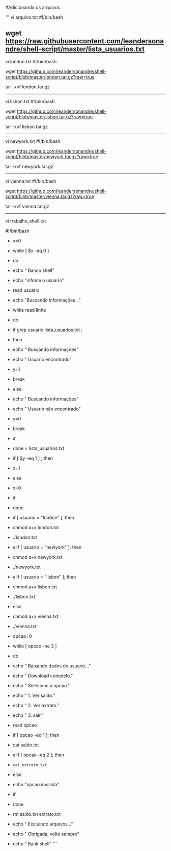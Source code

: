 #Adicionando os arquivos

''' vi arquivo.txt
#!/bin/bash 

wget https://raw.githubusercontent.com/leandersonandre/shell-script/master/lista_usuarios.txt
--------

vi london.txt
#!/bin/bash 

wget https://github.com/leandersonandre/shell-script/blob/master/london.tar.gz?raw=true

tar -xvf london.tar.gz

-----

vi lisbon.txt
#!/bin/bash 

wget https://github.com/leandersonandre/shell-script/blob/master/lisbon.tar.gz?raw=true

tar -xvf lisbon.tar.gz

----------

vi newyork.txt
#!/bin/bash 

wget https://github.com/leandersonandre/shell-script/blob/master/newyork.tar.gz?raw=true

tar -xvf newyork.tar.gz

----------

vi vienna.txt
#!/bin/bash 

wget https://github.com/leandersonandre/shell-script/blob/master/vienna.tar.gz?raw=true

tar -xvf vienna.tar.gz

--------

vi trabalho_shell.txt

#!/bin/bash

- x=0
- while  [ $x -eq 0 ]
- do 

- echo " Banco shell"
- echo "infome o usuario"
- read usuario
- echo "Buscando informações..." 
- while read linha
- do
 
- if grep usuario lista_usuarios.txt ;
-    then
-    echo " Buscando informações"
-    echo " Usuario encontrado"
-    y=1
-    break
 
-    else
-    echo " Buscando informações"
-    echo " Usuario não encontrado"
-    y=0
-    break
- if
    
- done < lista_usuarios.txt

- if [ $y -eq 1 ] ; then
-  x=1
-  else
-  x=0
  
-  if
 
 
 
- done

  
- if [ usuario = "london" ]; then
-   chmod a+x london.txt
-   ./london.txt
 
- elif [ usuario = "newyork" ]; then
-    chmod a+x newyork.txt
-    ./newyork.txt
 
- elif [ usuario = "lisbon" ]; then
-    chmod a+x lisbon.txt
-    ./lisbon.txt
 
- else
-    chmod a+x vienna.txt
-    ./vienna.txt

- opcao=0
- while [ opcao -ne 3 ]
- do
- echo " Baixando dados do usuario..."
- echo " Download completo."
- echo " Selecione a opcao."
- echo " 1. Ver saldo."
- echo " 2. Ver extrato."
- echo " 3. sair."
- read opcao
 
- if [ opcao -eq 1 ]; then
-   cat saldo.txt
- elif [ opcao -eq 2 ]; then
-     cat extrato.txt

- else
-    echo "opcao invalida"
- if

- done
 
- rm saldo.txt extrato.txt
- echo " Excluindo arquivos..."
- echo " Obrigada, volte sempre"
- echo " Bank shell"  '''

